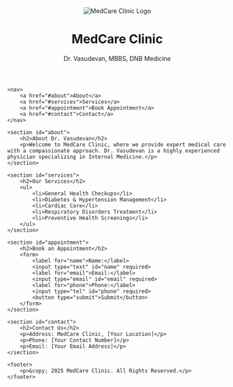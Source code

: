 <!DOCTYPE html>
<html lang="en">
<head>
    <meta charset="UTF-8">
    <meta name="viewport" content="width=device-width, initial-scale=1.0">
    <title>MedCare Clinic - Dr. Vasudevan</title>
    <!-- Link to style.css inside the 'css' folder -->
    <link rel="stylesheet" href="css/style.css">
</head>
<body>
    <header>
        <img src="logo.png" alt="MedCare Clinic Logo">
        <h1>MedCare Clinic</h1>
        <p>Dr. Vasudevan, MBBS, DNB Medicine</p>
    </header>

    <nav>
        <a href="#about">About</a>
        <a href="#services">Services</a>
        <a href="#appointment">Book Appointment</a>
        <a href="#contact">Contact</a>
    </nav>

    <section id="about">
        <h2>About Dr. Vasudevan</h2>
        <p>Welcome to MedCare Clinic, where we provide expert medical care with a compassionate approach. Dr. Vasudevan is a highly experienced physician specializing in Internal Medicine.</p>
    </section>

    <section id="services">
        <h2>Our Services</h2>
        <ul>
            <li>General Health Checkups</li>
            <li>Diabetes & Hypertension Management</li>
            <li>Cardiac Care</li>
            <li>Respiratory Disorders Treatment</li>
            <li>Preventive Health Screenings</li>
        </ul>
    </section>

    <section id="appointment">
        <h2>Book an Appointment</h2>
        <form>
            <label for="name">Name:</label>
            <input type="text" id="name" required>
            <label for="email">Email:</label>
            <input type="email" id="email" required>
            <label for="phone">Phone:</label>
            <input type="tel" id="phone" required>
            <button type="submit">Submit</button>
        </form>
    </section>

    <section id="contact">
        <h2>Contact Us</h2>
        <p>Address: MedCare Clinic, [Your Location]</p>
        <p>Phone: [Your Contact Number]</p>
        <p>Email: [Your Email Address]</p>
    </section>

    <footer>
        <p>&copy; 2025 MedCare Clinic. All Rights Reserved.</p>
    </footer>
</body>
</html>
